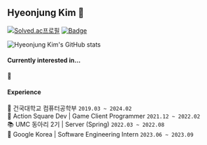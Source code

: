 ## Hyeonjung Kim 🍊

<!--
**goldggyul/goldggyul** is a ✨ _special_ ✨ repository because its `README.md` (this file) appears on your GitHub profile.

Here are some ideas to get you started:

- 🔭 I’m currently working on ...
- 🌱 I’m currently learning ...
- 👯 I’m looking to collaborate on ...
- 🤔 I’m looking for help with ...
- 💬 Ask me about ...
- 📫 How to reach me: ...
- 😄 Pronouns: ...
- ⚡ Fun fact: ...
-->

[![Solved.ac프로필](http://mazassumnida.wtf/api/mini/generate_badge?boj=jamjoa)](https://solved.ac/profile/jamjoa)
[![Badge](https://cp-logo.vercel.app/codeforces/gyul)](https://codeforces.com/profile/gyul)

![Hyeonjung Kim's GitHub stats](https://github-readme-stats.vercel.app/api?username=goldggyul&show_icons=true&theme=solarized-light&hide=stars&hide_title=true)


#### Currently interested in...

🤔

#### Experience
🏫 건국대학교 컴퓨터공학부 `2019.03 ~ 2024.02`  
💼 Action Square Dev | Game Client Programmer `2021.12 ~ 2022.02`  
📚 UMC 동아리 2기 | Server (Spring) `2022.03 ~ 2022.08`  
💼 Google Korea | Software Engineering Intern `2023.06 ~ 2023.09`  

